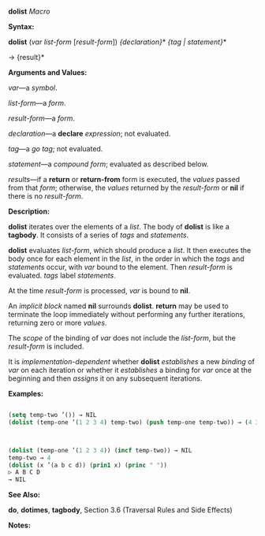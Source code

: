 **dolist** *Macro* 



**Syntax:** 



**dolist** (*var list-form* [*result-form*]) *\{declaration\}*\* *\{tag | statement\}*\* 



→ \{result\}\* 



**Arguments and Values:** 



*var*—a *symbol*. 



*list-form*—a *form*. 



*result-form*—a *form*. 



*declaration*—a **declare** *expression*; not evaluated. 



*tag*—a *go tag*; not evaluated. 



*statement*—a *compound form*; evaluated as described below. 



*results*—if a **return** or **return-from** form is executed, the *values* passed from that *form*; otherwise, the *values* returned by the *result-form* or **nil** if there is no *result-form*. 



**Description:** 



**dolist** iterates over the elements of a *list*. The body of **dolist** is like a **tagbody**. It consists of a series of *tags* and *statements*. 



**dolist** evaluates *list-form*, which should produce a *list*. It then executes the body once for each element in the *list*, in the order in which the *tags* and *statements* occur, with *var* bound to the element. Then *result-form* is evaluated. *tags* label *statements*. 



At the time *result-form* is processed, *var* is bound to **nil**. 



An *implicit block* named **nil** surrounds **dolist**. **return** may be used to terminate the loop immediately without performing any further iterations, returning zero or more *values*. 



The *scope* of the binding of *var* does not include the *list-form*, but the *result-form* is included. 



It is *implementation-dependent* whether **dolist** *establishes* a new *binding* of *var* on each iteration or whether it *establishes* a binding for *var* once at the beginning and then *assigns* it on any subsequent iterations. 



**Examples:**
```lisp

(setq temp-two ’()) → NIL 
(dolist (temp-one ’(1 2 3 4) temp-two) (push temp-one temp-two)) → (4 3 2 1) (setq temp-two 0) → 0 



(dolist (temp-one ’(1 2 3 4)) (incf temp-two)) → NIL 
temp-two → 4 
(dolist (x ’(a b c d)) (prin1 x) (princ " ")) 
▷ A B C D 
→ NIL 

```
**See Also:** 



**do**, **dotimes**, **tagbody**, Section 3.6 (Traversal Rules and Side Effects) 



**Notes:** 



